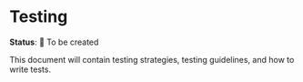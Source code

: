 # Testing

**Status**: 📝 To be created

This document will contain testing strategies, testing guidelines, and how to write tests.


